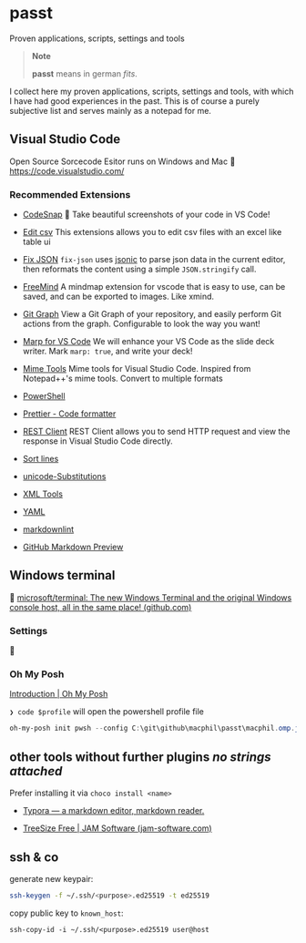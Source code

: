 # passt

Proven applications, scripts, settings and tools

> **Note**
>
> **passt** means in german _fits_.

I collect here my proven applications, scripts, settings and tools, with which I have had good experiences in the past.
This is of course a purely subjective list and serves mainly as a notepad for me.

## Visual Studio Code

Open Source Sorcecode Esitor runs on Windows and Mac
:link: https://code.visualstudio.com/

### Recommended Extensions

- [CodeSnap](https://marketplace.visualstudio.com/items?itemName=adpyke.codesnap)
  📸 Take beautiful screenshots of your code in VS Code!

- [Edit csv](https://marketplace.visualstudio.com/items?itemName=janisdd.vscode-edit-csv)
  This extensions allows you to edit csv files with an excel like table ui

- [Fix JSON](https://marketplace.visualstudio.com/items?itemName=oliversturm.fix-json)
  `fix-json` uses [jsonic](https://github.com/rjrodger/jsonic) to parse json data in the current editor, then reformats the content using a simple `JSON.stringify` call.

- [FreeMind](https://marketplace.visualstudio.com/items?itemName=DaChuiOpenSource.FreeMind)
  A mindmap extension for vscode that is easy to use, can be saved, and can be exported to images. Like xmind.

- [Git Graph](https://marketplace.visualstudio.com/items?itemName=mhutchie.git-graph)
  View a Git Graph of your repository, and easily perform Git actions from the graph. Configurable to look the way you want!

- [Marp for VS Code](https://marketplace.visualstudio.com/items?itemName=marp-team.marp-vscode)
  We will enhance your VS Code as the slide deck writer. Mark `marp: true`, and write your deck!

- [Mime Tools](https://marketplace.visualstudio.com/items?itemName=ajogyashree.mimeconvertor)
  Mime tools for Visual Studio Code. Inspired from Notepad++'s mime tools. Convert to multiple formats

- [PowerShell](https://marketplace.visualstudio.com/items?itemName=ms-vscode.PowerShell)

- [Prettier - Code formatter](https://marketplace.visualstudio.com/items?itemName=esbenp.prettier-vscode)

- [REST Client](https://marketplace.visualstudio.com/items?itemName=humao.rest-client)
  REST Client allows you to send HTTP request and view the response in Visual Studio Code directly.

- [Sort lines](https://marketplace.visualstudio.com/items?itemName=Tyriar.sort-lines)

- [unicode-Substitutions](https://marketplace.visualstudio.com/items?itemName=GlenBuktenica.unicode-substitutions)

- [XML Tools](https://marketplace.visualstudio.com/items?itemName=DotJoshJohnson.xml)

- [YAML](https://marketplace.visualstudio.com/items?itemName=redhat.vscode-yaml)

- [markdownlint](https://marketplace.visualstudio.com/items?itemName=DavidAnson.vscode-markdownlint)

- [GitHub Markdown Preview](https://marketplace.visualstudio.com/items?itemName=bierner.github-markdown-preview)

## Windows terminal

:link: [microsoft/terminal: The new Windows Terminal and the original Windows console host, all in the same place! (github.com)](https://github.com/microsoft/terminal)

### Settings

:construction:

### Oh My Posh

[Introduction | Oh My Posh](https://ohmyposh.dev/docs/)

`❯ code $profile` will open the powershell profile file

```powershell
oh-my-posh init pwsh --config C:\git\github\macphil\passt\macphil.omp.json | Invoke-Expression
```

## other tools without further plugins _no strings attached_

Prefer installing it via `choco install <name>`

- [Typora — a markdown editor, markdown reader.](https://typora.io/)

- [TreeSize Free | JAM Software (jam-software.com)](https://www.jam-software.com/treesize_free)

## ssh & co
generate new keypair:
```bash
ssh-keygen -f ~/.ssh/<purpose>.ed25519 -t ed25519
```
copy public key to `known_host`:
```
ssh-copy-id -i ~/.ssh/<purpose>.ed25519 user@host
```
